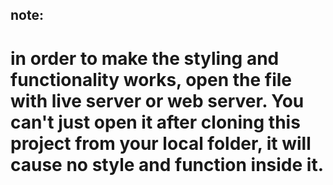 ## note:
# in order to make the styling and functionality works, open the file with live server or web server. You can't just open it after cloning this project from your local folder, it will cause no style and function inside it.
